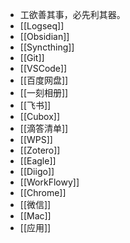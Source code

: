 - 工欲善其事，必先利其器。
- [[Logseq]]
- [[Obsidian]]
- [[Syncthing]]
- [[Git]]
- [[VSCode]]
- [[百度网盘]]
- [[一刻相册]]
- [[飞书]]
- [[Cubox]]
- [[滴答清单]]
- [[WPS]]
- [[Zotero]]
- [[Eagle]]
- [[Diigo]]
- [[WorkFlowy]]
- [[Chrome]]
- [[微信]]
- [[Mac]]
- [[应用]]